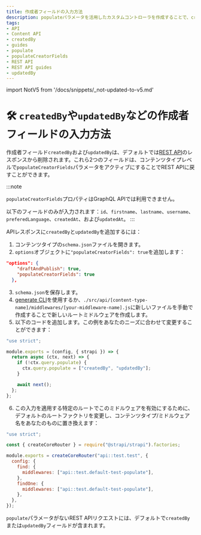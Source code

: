 ```yaml
---
title: 作成者フィールドの入力方法
description: populateパラメータを活用したカスタムコントローラを作成することで、createdByやupdatedByなどの作成者フィールドを入力する方法を学びます。
tags:
- API
- Content API
- createdBy
- guides
- populate
- populateCreatorFields
- REST API
- REST API guides
- updatedBy
---
```


import NotV5 from '/docs/snippets/_not-updated-to-v5.md'

# 🛠️ `createdBy`や`updatedBy`などの作成者フィールドの入力方法

<NotV5/>

作成者フィールド`createdBy`および`updatedBy`は、デフォルトでは[REST API](/dev-docs/api/rest)のレスポンスから削除されます。これら2つのフィールドは、コンテンツタイプレベルで`populateCreatorFields`パラメータをアクティブにすることでREST APIに戻すことができます。

:::note

`populateCreatorFields`プロパティはGraphQL APIでは利用できません。

以下のフィールドのみが入力されます：`id`、`firstname`、`lastname`、`username`、`preferedLanguage`、`createdAt`、および`updatedAt`。
:::

APIレスポンスに`createdBy`と`updatedBy`を追加するには：

1. コンテンツタイプの`schema.json`ファイルを開きます。
2. `options`オブジェクトに`"populateCreatorFields": true`を追加します：

  ```json
  "options": {
      "draftAndPublish": true,
      "populateCreatorFields": true
    },
  ```

3. `schema.json`を保存します。
4. [generate CLI](/dev-docs/cli.md)を使用するか、`./src/api/[content-type-name]/middlewares/[your-middleware-name].js`に新しいファイルを手動で作成することで新しいルートミドルウェアを作成します。
5. 以下のコードを追加します。この例をあなたのニーズに合わせて変更することができます：

  ```js title="./src/api/test/middlewares/defaultTestPopulate.js"
  "use strict";

  module.exports = (config, { strapi }) => {
    return async (ctx, next) => {
      if (!ctx.query.populate) {
        ctx.query.populate = ["createdBy", "updatedBy"];
      }

      await next();
    };
  };
  ```

6. この入力を適用する特定のルートでこのミドルウェアを有効にするために、デフォルトのルートファクトリを変更し、コンテンツタイプ/ミドルウェア名をあなたのものに置き換えます：

  ```js title="./src/api/test/routes/test.js"
  "use strict";

  const { createCoreRouter } = require("@strapi/strapi").factories;

  module.exports = createCoreRouter("api::test.test", {
    config: {
      find: {
        middlewares: ["api::test.default-test-populate"],
      },
      findOne: {
        middlewares: ["api::test.default-test-populate"],
      },
    },
  });
  ```

`populate`パラメータがないREST APIリクエストには、デフォルトで`createdBy`または`updatedBy`フィールドが含まれます。
